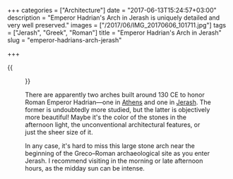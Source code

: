 +++
categories = ["Architecture"]
date = "2017-06-13T15:24:57+03:00"
description = "Emperor Hadrian's Arch in Jerash is uniquely detailed and very well preserved."
images = ["/2017/06/IMG_20170606_101711.jpg"]
tags = ["Jerash", "Greek", "Roman"]
title = "Emperor Hadrian's Arch in Jerash"
slug = "emperor-hadrians-arch-jerash"

+++

{{<figure src="/2017/06/IMG_20170606_101711.jpg" title="The Arch of Hadrian welcomes you to Jerash" alt="The Arch of Hadrian welcomes you to Jerash" >}}

There are apparently two arches built around 130 CE to honor Roman Emperor Hadrian—one in [Athens](https://en.wikipedia.org/wiki/Arch_of_Hadrian_(Athens)) and one in [Jerash](https://en.wikipedia.org/wiki/Arch_of_Hadrian_(Jerash)). The former is undoubtedly more studied, but the latter is objectively more beautiful! Maybe it's the color of the stones in the afternoon light, the unconventional architectural features, or just the sheer size of it.

<!--more-->

In any case, it's hard to miss this large stone arch near the beginning of the Greco–Roman archaeological site as you enter Jerash. I recommend visiting in the morning or late afternoon hours, as the midday sun can be intense.
